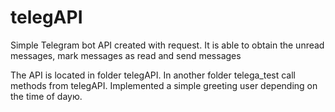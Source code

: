 # telegAPI
Simple Telegram bot API created with request. It is able to obtain the unread messages, mark messages as read and send messages

The API is located in folder telegAPI. In another folder telega_test call methods from telegAPI. 
Implemented a simple greeting user depending on the time of dayю.
